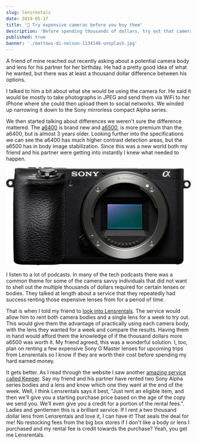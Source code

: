 ```yaml
---
slug: lensrentals
date: 2019-05-17
title: '📸 Try expensive cameras before you buy them'
description: 'Before spending thousands of dollars, try out that camera and lens first'
published: true
banner: './mattews-di-nelson-1134148-unsplash.jpg'
---
```


A friend of mine reached out recently asking about a potential camera body and lens for his partner for her birthday. He had a pretty good idea of what he wanted, but there was at least a thousand dollar difference between his options.

I talked to him a bit about what she would be using the camera for. He said it would be mostly to take photographs in JPEG and send them via WiFi to her iPhone where she could then upload them to social networks. We winded up narrowing it down to the Sony mirrorless compact Alpha series.

We then started talking about differences we weren't sure the difference mattered. The [a6400](https://www.sony.com/electronics/interchangeable-lens-cameras/ilce-6400) is brand new and [a6500](https://www.sony.com/electronics/interchangeable-lens-cameras/ilce-6500-body-kit), is more premium than the a6400, but is almost 3 years older. Looking further into the specifications we can see the a6400 has much higher contrast detection areas, but the a6500 has in body image stabilization. Since this was a new world both my friend and his partner were getting into instantly I knew what needed to happen.

![Sony a6500 Body](./sony-a6500-body.jpg)

I listen to a lot of podcasts. In many of the tech podcasts there was a common theme for some of the camera savvy individuals that did not want to shell out the multiple thousands of dollars required for certain lenses or bodies. They talked at length about a service that they repeatedly had success renting those expensive lenses from for a period of time.

That is when I told my friend to [look into Lensrentals](https://www.lensrentals.com/). The service would allow him to rent both camera bodies and a single lens for a week to try out. This would give them the advantage of practically using each camera body, with the lens they wanted for a week and compare the results. Having them in hand would afford them the knowledge of if the thousand dollars more a6500 was worth it. My friend agreed, this was a wonderful solution. I, too, plan on renting a few expensive Sony G Master lenses for upcoming trips from Lensrentals so I know if they are worth their cost before spending my hard earned money.

It gets better. As I read through the website I saw another [amazing service called Keeper](https://www.lensrentals.com/keeper). Say my friend and his partner have rented two Sony Alpha series bodies and a lens and know which one they want at the end of the week. Well, I think Lensrentals says it best, "Just rent an eligible item, and then we’ll give you a starting purchase price based on the age of the copy we send you. We’ll even give you a credit for a portion of the rental fees.". Ladies and gentlemen this is a brilliant service. If I rent a two thousand dollar lens from Lensrentals and love it, I can have it! That seals the deal for me! No restocking fees from the big box stores if I don't like a body or lens I purchased and my rental fee is credit towards the purchase? Yeah, you get me Lensrentals.
